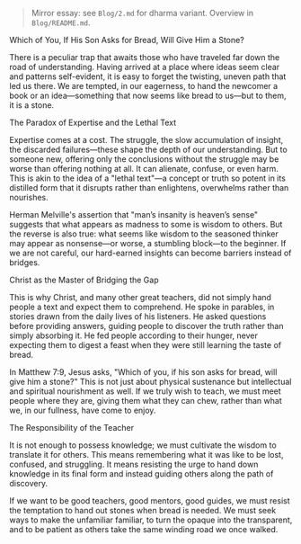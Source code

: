 > Mirror essay: see `Blog/2.md` for dharma variant. Overview in `Blog/README.md`.

Which of You, If His Son Asks for Bread, Will Give Him a Stone?

There is a peculiar trap that awaits those who have traveled far down the road of understanding. Having arrived at a place where ideas seem clear and patterns self-evident, it is easy to forget the twisting, uneven path that led us there. We are tempted, in our eagerness, to hand the newcomer a book or an idea—something that now seems like bread to us—but to them, it is a stone.

The Paradox of Expertise and the Lethal Text

Expertise comes at a cost. The struggle, the slow accumulation of insight, the discarded failures—these shape the depth of our understanding. But to someone new, offering only the conclusions without the struggle may be worse than offering nothing at all. It can alienate, confuse, or even harm. This is akin to the idea of a "lethal text"—a concept or truth so potent in its distilled form that it disrupts rather than enlightens, overwhelms rather than nourishes.

Herman Melville's assertion that "man’s insanity is heaven’s sense" suggests that what appears as madness to some is wisdom to others. But the reverse is also true: what seems like wisdom to the seasoned thinker may appear as nonsense—or worse, a stumbling block—to the beginner. If we are not careful, our hard-earned insights can become barriers instead of bridges.

Christ as the Master of Bridging the Gap

This is why Christ, and many other great teachers, did not simply hand people a text and expect them to comprehend. He spoke in parables, in stories drawn from the daily lives of his listeners. He asked questions before providing answers, guiding people to discover the truth rather than simply absorbing it. He fed people according to their hunger, never expecting them to digest a feast when they were still learning the taste of bread.

In Matthew 7:9, Jesus asks, "Which of you, if his son asks for bread, will give him a stone?" This is not just about physical sustenance but intellectual and spiritual nourishment as well. If we truly wish to teach, we must meet people where they are, giving them what they can chew, rather than what we, in our fullness, have come to enjoy.

The Responsibility of the Teacher

It is not enough to possess knowledge; we must cultivate the wisdom to translate it for others. This means remembering what it was like to be lost, confused, and struggling. It means resisting the urge to hand down knowledge in its final form and instead guiding others along the path of discovery.

If we want to be good teachers, good mentors, good guides, we must resist the temptation to hand out stones when bread is needed. We must seek ways to make the unfamiliar familiar, to turn the opaque into the transparent, and to be patient as others take the same winding road we once walked.
